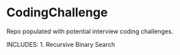 # CodingChallenge
Repo populated with potential interview coding challenges. 

INCLUDES: 
    1. Recursive Binary Search 

